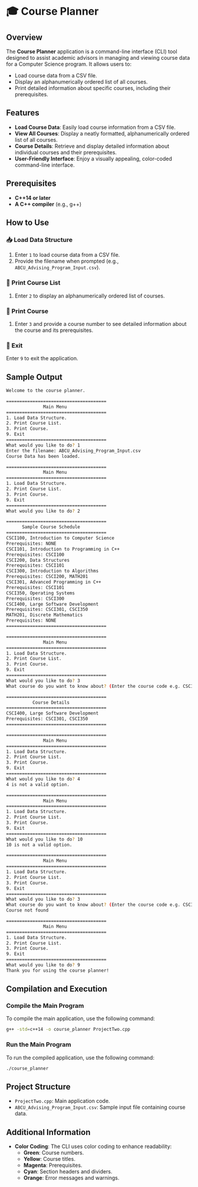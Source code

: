 

# 🎓 Course Planner

## Overview
The **Course Planner** application is a command-line interface (CLI) tool designed to assist academic advisors in managing and viewing course data for a Computer Science program. It allows users to:
- Load course data from a CSV file.
-  Display an alphanumerically ordered list of all courses.
-  Print detailed information about specific courses, including their prerequisites.

## Features
- **Load Course Data**: Easily load course information from a CSV file.
- **View All Courses**: Display a neatly formatted, alphanumerically ordered list of all courses.
- **Course Details**: Retrieve and display detailed information about individual courses and their prerequisites.
- **User-Friendly Interface**: Enjoy a visually appealing, color-coded command-line interface.

## Prerequisites
- **C++14 or later**
- **A C++ compiler** (e.g., g++)

## How to Use

### 📥 Load Data Structure
1. Enter `1` to load course data from a CSV file.
2. Provide the filename when prompted (e.g., `ABCU_Advising_Program_Input.csv`).

### 📜 Print Course List
1. Enter `2` to display an alphanumerically ordered list of courses.

### 🔎 Print Course
1. Enter `3` and provide a course number to see detailed information about the course and its prerequisites.

### 🚪 Exit
 Enter `9` to exit the application.

## Sample Output
```sh
Welcome to the course planner.

======================================
              Main Menu               
======================================
1. Load Data Structure.
2. Print Course List.
3. Print Course.
9. Exit
======================================
What would you like to do? 1
Enter the filename: ABCU_Advising_Program_Input.csv
Course Data has been loaded.

======================================
              Main Menu               
======================================
1. Load Data Structure.
2. Print Course List.
3. Print Course.
9. Exit
======================================
What would you like to do? 2

======================================
      Sample Course Schedule          
======================================
CSCI100, Introduction to Computer Science
Prerequisites: NONE
CSCI101, Introduction to Programming in C++
Prerequisites: CSCI100
CSCI200, Data Structures
Prerequisites: CSCI101
CSCI300, Introduction to Algorithms
Prerequisites: CSCI200, MATH201
CSCI301, Advanced Programming in C++
Prerequisites: CSCI101
CSCI350, Operating Systems
Prerequisites: CSCI300
CSCI400, Large Software Development
Prerequisites: CSCI301, CSCI350
MATH201, Discrete Mathematics
Prerequisites: NONE
======================================

======================================
              Main Menu               
======================================
1. Load Data Structure.
2. Print Course List.
3. Print Course.
9. Exit
======================================
What would you like to do? 3
What course do you want to know about? (Enter the course code e.g. CSCI300)CSCI400

======================================
          Course Details              
======================================
CSCI400, Large Software Development
Prerequisites: CSCI301, CSCI350
======================================

======================================
              Main Menu               
======================================
1. Load Data Structure.
2. Print Course List.
3. Print Course.
9. Exit
======================================
What would you like to do? 4
4 is not a valid option.

======================================
              Main Menu               
======================================
1. Load Data Structure.
2. Print Course List.
3. Print Course.
9. Exit
======================================
What would you like to do? 10
10 is not a valid option.

======================================
              Main Menu               
======================================
1. Load Data Structure.
2. Print Course List.
3. Print Course.
9. Exit
======================================
What would you like to do? 3       
What course do you want to know about? (Enter the course code e.g. CSCI300)CSCI201
Course not found

======================================
              Main Menu               
======================================
1. Load Data Structure.
2. Print Course List.
3. Print Course.
9. Exit
======================================
What would you like to do? 9
Thank you for using the course planner!
```

## Compilation and Execution

### Compile the Main Program
To compile the main application, use the following command:
```sh
g++ -std=c++14 -o course_planner ProjectTwo.cpp
```

### Run the Main Program
To run the compiled application, use the following command:
```sh
./course_planner
```
## Project Structure
- `ProjectTwo.cpp`: Main application code.
- `ABCU_Advising_Program_Input.csv`: Sample input file containing course data.

## Additional Information
- **Color Coding**: The CLI uses color coding to enhance readability:
  - **Green**: Course numbers.
  - **Yellow**: Course titles.
  - **Magenta**: Prerequisites.
  - **Cyan**: Section headers and dividers.
  - **Orange**: Error messages and warnings.

